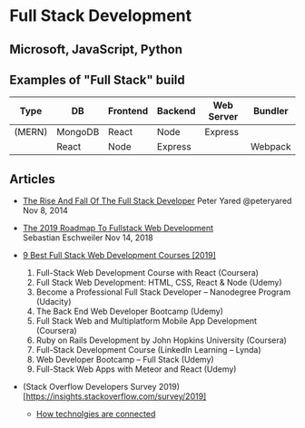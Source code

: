 # Full Stack Development

## Microsoft, JavaScript, Python

## Examples of "Full Stack" build

Type | DB | Frontend | Backend | Web Server  | Bundler
---- | -- | -------- | ------- | ----------- | -------- 
(MERN) | MongoDB | React | Node | Express |  
  |  | React| Node | Express | | Webpack

## Articles  
- [The Rise And Fall Of The Full Stack Developer](https://techcrunch.com/2014/11/08/the-rise-and-fall-of-the-full-stack-developer/) Peter Yared @peteryared Nov 8, 2014  
- [The 2019 Roadmap To Fullstack Web Development](https://medium.com/codingthesmartway-com-blog/the-2019-roadmap-to-fullstack-web-development-1bba67a54ae8)  
  Sebastian Eschweiler Nov 14, 2018  
  
- [9 Best Full Stack Web Development Courses \[2019\]](https://digitaldefynd.com/best-full-stack-web-development-courses/)  

  1. Full-Stack Web Development Course with React (Coursera)
  2. Full Stack Web Development: HTML, CSS, React & Node (Udemy)
  3. Become a Professional Full Stack Developer – Nanodegree Program (Udacity)
  4. The Back End Web Developer Bootcamp (Udemy)
  5. Full Stack Web and Multiplatform Mobile App Development (Coursera)
  6. Ruby on Rails Development by John Hopkins University (Coursera)
  7. Full-Stack Development Course (LinkedIn Learning – Lynda)
  8. Web Developer Bootcamp – Full Stack (Udemy)
  9. Full-Stack Web Apps with Meteor and React (Udemy)

- (Stack Overflow Developers Survey 2019)[https://insights.stackoverflow.com/survey/2019]
  - [How technolgies are connected](https://insights.stackoverflow.com/survey/2019#technology-_-how-technologies-are-connected)
  
